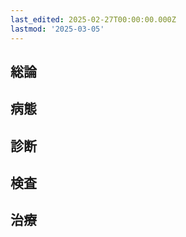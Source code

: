 ```yaml
---
last_edited: 2025-02-27T00:00:00.000Z
lastmod: '2025-03-05'
---
```





## 総論

  

## 病態

  

## 診断

  

## 検査

  

## 治療
